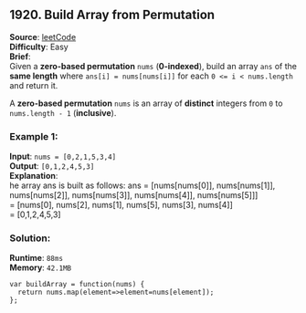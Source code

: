 ## 1920. Build Array from Permutation

**Source**: [leetCode](https://leetcode.com/problems/build-array-from-permutation/)   
**Difficulty**: Easy   
**Brief**:     
Given a **zero-based permutation** ``nums`` (**0-indexed**), build an array ``ans`` of the **same length** where ``ans[i] = nums[nums[i]]`` for each ``0 <= i < nums.length`` and return it.   

A **zero-based permutation** ``nums`` is an array of **distinct** integers from ``0`` to ``nums.length - 1`` (**inclusive**).   

### Example 1:
**Input**: ``nums = [0,2,1,5,3,4]``   
**Output**: ``[0,1,2,4,5,3]``   
**Explanation**:    
he array ans is built as follows: 
ans = [nums[nums[0]], nums[nums[1]], nums[nums[2]], nums[nums[3]], nums[nums[4]], nums[nums[5]]]   
    = [nums[0], nums[2], nums[1], nums[5], nums[3], nums[4]]   
    = [0,1,2,4,5,3]   



### Solution:
**Runtime**: ``88ms``   
**Memory**: ``42.1MB``   
```
var buildArray = function(nums) {
  return nums.map(element=>element=nums[element]);
};
```
